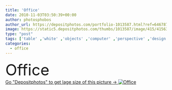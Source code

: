 ```yaml
---
title: 'Office'
date: 2010-11-03T03:50:39+00:00
author: photosphobos
author_url: https://depositphotos.com/portfolio-1013587.html?ref=64678756
image: https://static5.depositphotos.com/thumbs/1013587/image/415/4156364/api_thumb_450.jpg?forcejpeg=true
type: "post"
tags: ['table' ,'white' ,'objects' ,'computer' ,'perspective' ,'design' ,'space' ,'business' ,'empty' ,'equipment' ,'chair' ,'black' ,'tech' ,'technology' ,'style' ,'modern' ,'architecture' ,'corporate' ,'office' ,'wall' ,'window' ,'lamp' ,'interior' ,'keyboard' ,'with' ,'monitor' ,'desktop' ,'network' ,'data' ,'work' ,'internet' ,'pen' ,'desk' ,'room' ,'learning' ,'door' ,'floor' ,'lab' ,'laboratory' ,'college' ,'At' ,'workers' ,'dim' ,'meeting' ,'place' ,'lcd' ,'class' ,'computers' ,'workstation' ,'personnel' ]
categories: 
  - office
---
```

<div aling="center">
            <font size="60"> Office</font>   
</div>
<div>
    <a href='https://depositphotos.com/4156364/stock-photo-office.html?ref=64678756' target=_blank > Go "Depositphotos" to get lage size of this picture ->
        <img href='https://depositphotos.com/4156364/stock-photo-office.html?ref=64678756' src='https://static5.depositphotos.com/1013587/415/i/950/depositphotos_4156364-stock-photo-office.jpg?forcejpeg=true' alt='Office' >
    </a>
</div>
